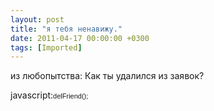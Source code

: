 ```yaml
---
layout: post
title: "я тебя ненавижу."
date: 2011-04-17 00:00:00 +0300
tags: [Imported]
---
```

из любопытства: Как ты удалился из заявок?

javascript:<span style="font-family: tahoma, arial, verdana, sans-serif, 'Lucida Sans';font-size: 11px;line-height: 14px">delFriend(); </span>